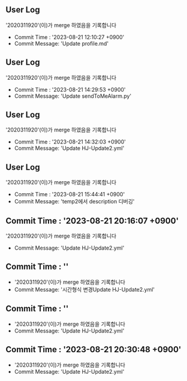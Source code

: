 



## User Log
'2020311920'(이)가 merge 하였음을 기록합니다
- Commit Time : '2023-08-21 12:10:27 +0900'
- Commit Message: 'Update profile.md'



## User Log
'2020311920'(이)가 merge 하였음을 기록합니다
- Commit Time : '2023-08-21 14:29:53 +0900'
- Commit Message: 'Update sendToMeAlarm.py'



## User Log
'2020311920'(이)가 merge 하였음을 기록합니다
- Commit Time : '2023-08-21 14:32:03 +0900'
- Commit Message: 'Update HJ-Update2.yml'



## User Log
'2020311920'(이)가 merge 하였음을 기록합니다
- Commit Time : '2023-08-21 15:44:41 +0900'
- Commit Message: 'temp2에서 description 디버깅'



## Commit Time : '2023-08-21 20:16:07 +0900'
'2020311920'(이)가 merge 하였음을 기록합니다
- Commit Message: 'Update HJ-Update2.yml'



## Commit Time : ''
- '2020311920'(이)가 merge 하였음을 기록합니다
- Commit Message: '시간형식 변경Update HJ-Update2.yml'



## Commit Time : ''
- '2020311920'(이)가 merge 하였음을 기록합니다
- Commit Message: 'Update HJ-Update2.yml'



## Commit Time : '2023-08-21 20:30:48 +0900'
- '2020311920'(이)가 merge 하였음을 기록합니다
- Commit Message: 'Update HJ-Update2.yml'



